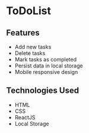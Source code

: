 # ToDoList

## Features
- Add new tasks
- Delete tasks
- Mark tasks as completed
- Persist data in local storage
- Mobile responsive design

## Technologies Used
- HTML
- CSS
- ReactJS
- Local Storage
